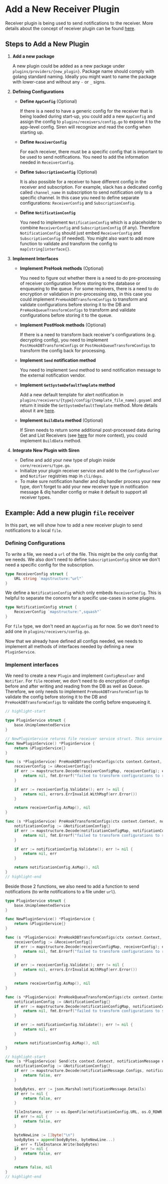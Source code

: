 # Add a New Receiver Plugin

Receiver plugin is being used to send notifications to the receiver. More details about the concept of receiver plugin can be found [here](../concepts/plugin.md#receiver-plugin).

## Steps to Add a New Plugin
1. **Add a new package**

    A new plugin could be added as a new package under `plugins/providers/{new_plugin}`. Package name should comply with golang standard naming. Ideally you might want to name the package with lower-case and without any `-` or `_` signs.

2. **Defining Configurations**

	- **Define `AppConfig`** (Optional)

		If there is a need to have a generic config for the receiver that is being loaded during start-up, you could add a new `AppConfig` and assign the config to `plugins/receivers/config.go` to expose it to the app-level config. Siren will recognize and read the config when starting up.
	-  **Define `ReceiverConfig`**

		For each receiver, there must be a specific config that is important to be used to send notifications. You need to add the information needed in `ReceiverConfig`.
	-  **Define `SubscriptionConfig`** (Optional)
		
		It is also possible for a receiver to have different config in the receiver and subscription. For example, slack has a dedicated config called `channel_name` in subscription to send notification only to a specific channel. In this case you need to define separate configurations: `ReceiverConfig` and `SubscriptionConfig`.
	- **Define `NotificationConfig`**
		
		You need to implement `NotificationConfig` which is a placeholder to combine `ReceiverConfig` and `SubscriptionConfig` (if any). Therefore `NotificationConfig` should just embed `ReceiverConfig` and `SubscriptionConfig` (if needed). You might also want to add more function to validate and transform the config to `map[string]interface{}`.
		
3. **Implement Interfaces**
	- **Implement PreHook methods** (Optional)

		You need to figure out whether there is a need to do pre-processing of receiver configuration before storing to the database or enqueueing to the queue. For some receivers, there is a need to do encryption or validation in pre-processing step, in this case you could implement `PreHookDBTransformConfigs` to transform and validate configurations before storing it to the DB and `PreHookQueueTransformConfigs` to transform and validate configurations before storing it to the queue.

	- **Implement PostHook methods** (Optional)
		
		If there is a need to transform back receiver's configurations (e.g. decrypting config), you need to implement `PostHookDBTransformConfigs` or `PostHookQueueTransformConfigs` to transform the config back for processing.

	- **Implement `Send` notification method**
		
		You need to implement `Send` method to send notification message to the external notification vendor.

	- **Implement `GetSystemDefaultTemplate` method**

		Add a new default template for alert notification in `plugins/receivers/{type}/config/{template_file_name}.goyaml` and return it inside the `GetSystemDefaultTemplate` method. More details about it are [here](../concepts/plugin.md#alert-notification-default-template).

	- **Implement `BuildData` method** (Optional)

		If Siren needs to return some additional post-processed data during Get and List Receivers (see [here](../concepts/plugin.md#receiver-plugin) for more context), you could implement `BuildData` method.


4. **Integrate New Plugin with Siren**

	- Define and add your new type of plugin inside `core/receivers/type.go`.
	- Initialize your plugin receiver service and add to the `ConfigResolver` and `Notifier` registries map in `cli/deps`.
	- To make sure notification handler and dlq handler process your new type, don't forget to add your new receiver type in notification message & dlq handler config or make it default to support all receiver types.

## Example: Add a new plugin `file` receiver

In this part, we will show how to add a new receiver plugin to send notifications to a local `file`.

### Defining Configurations

To write a file, we need a `url` of the file. This might be the only config that we needs. We also don't need to define `SubscriptionConfig` since we don't need a specific config for the subscription.
```go
type ReceiverConfig struct {
	URL string `mapstructure:"url"`
}
```
We define a `NotificationConfig` which only embeds `ReceiverConfig`. This is helpful to separate the concern for a specific use-cases in some plugins.
```go
type NotificationConfig struct {
	ReceiverConfig `mapstructure:",squash"`
}
```

For `file` type, we don't need an `AppConfig` as for now. So we don't need to add one in `plugins/receivers/config.go`.

Now that we already have defined all configs needed, we needs to implement all methods of interfaces needed by defining a new `PluginService`.

### Implement interfaces

We need to create a new `Plugin` and implement `ConfigResolver` and `Notifier`. For `file` receiver, we don't need to do encryption of configs before and after writing and reading from the DB as well as Queue. Therefore, we only needs to implement `PreHookDBTransformConfigs` to validate the config before storing it to the DB and `PreHookDBTransformConfigs` to validate the config before enqueueing it.

```go
// highlight-start

type PluginService struct {
	base.UnimplementedService
}

// NewPluginService returns file receiver service struct. This service implement [receiver.Resolver] and [notification.Notifier] interface.
func NewPluginService() *PluginService {
	return &PluginService{}
}

func (s *PluginService) PreHookDBTransformConfigs(ctx context.Context, receiverConfigMap map[string]interface{}) (map[string]interface{}, error) {
	receiverConfig := &ReceiverConfig{}
	if err := mapstructure.Decode(receiverConfigMap, receiverConfig); err != nil {
		return nil, fmt.Errorf("failed to transform configurations to receiver config: %w", err)
	}

	if err := receiverConfig.Validate(); err != nil {
		return nil, errors.ErrInvalid.WithMsgf(err.Error())
	}

	return receiverConfig.AsMap(), nil
}

func (s *PluginService) PreHookTransformConfigs(ctx context.Context, notificationConfigMap map[string]interface{}) (map[string]interface{}, error) {
	notificationConfig := &NotificationConfig{}
	if err := mapstructure.Decode(notificationConfigMap, notificationConfig); err != nil {
		return nil, fmt.Errorf("failed to transform configurations to slack notification config: %w", err)
	}

	if err := notificationConfig.Validate(); err != nil {
		return nil, err
	}

	return notificationConfig.AsMap(), nil
}
// highlight-end
```

Beside those 2 functions, we also need to add a function to send notifications (to write notifications to a file under `url`).

```go
type PluginService struct {
	base.UnimplementedService
}

func NewPluginService() *PluginService {
	return &PluginService{}
}

func (s *PluginService) PreHookDBTransformConfigs(ctx context.Context, receiverConfigMap map[string]interface{}) (map[string]interface{}, error) {
	receiverConfig := &ReceiverConfig{}
	if err := mapstructure.Decode(receiverConfigMap, receiverConfig); err != nil {
		return nil, fmt.Errorf("failed to transform configurations to receiver config: %w", err)
	}

	if err := receiverConfig.Validate(); err != nil {
		return nil, errors.ErrInvalid.WithMsgf(err.Error())
	}

	return receiverConfig.AsMap(), nil
}

func (s *PluginService) PreHookQueueTransformConfigs(ctx context.Context, notificationConfigMap map[string]interface{}) (map[string]interface{}, error) {
	notificationConfig := &NotificationConfig{}
	if err := mapstructure.Decode(notificationConfigMap, notificationConfig); err != nil {
		return nil, fmt.Errorf("failed to transform configurations to slack notification config: %w", err)
	}

	if err := notificationConfig.Validate(); err != nil {
		return nil, err
	}

	return notificationConfig.AsMap(), nil
}

// highlight-start
func (s *PluginService) Send(ctx context.Context, notificationMessage notification.Message) (bool, error) {
	notificationConfig := &NotificationConfig{}
	if err := mapstructure.Decode(notificationMessage.Configs, notificationConfig); err != nil {
		return false, err
	}

	bodyBytes, err := json.Marshal(notificationMessage.Details)
	if err != nil {
		return false, err
	}

	fileInstance, err := os.OpenFile(notificationConfig.URL, os.O_RDWR|os.O_CREATE|os.O_APPEND, 0777)
	if err != nil {
		return false, err
	}

	byteNewLine := []byte("\n")
	bodyBytes = append(bodyBytes, byteNewLine...)
	_, err = fileInstance.Write(bodyBytes)
	if err != nil {
		return false, err
	}

	return false, nil
}
// highlight-end
```